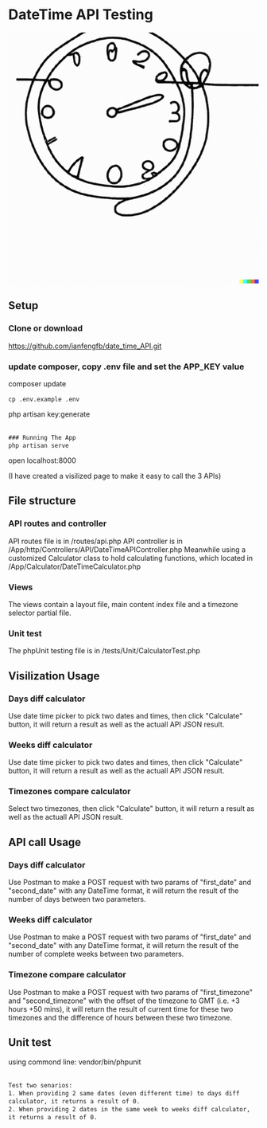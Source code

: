 # DateTime API Testing

![Alt text](/public/img/clock.png "Clock")

## Setup

### Clone or download
https://github.com/ianfengfb/date_time_API.git

### update composer, copy .env file and set the APP_KEY value
composer update
```
cp .env.example .env
```
php artisan key:generate
```

### Running The App
php artisan serve
```
open localhost:8000

(I have created a visilized page to make it easy to call the 3 APIs)

## File structure
### API routes and controller
API routes file is in /routes/api.php
API controller is in /App/http/Controllers/API/DateTimeAPIController.php
Meanwhile using a customized Calculator class to hold calculating functions, which located in /App/Calculator/DateTimeCalculator.php

### Views
The views contain a layout file, main content index file and a timezone selector partial file.

### Unit test
The phpUnit testing file is in /tests/Unit/CalculatorTest.php

## Visilization Usage
### Days diff calculator
Use date time picker to pick two dates and times, then click "Calculate" button, it will return a result as well as the actuall API JSON result.

### Weeks diff calculator
Use date time picker to pick two dates and times, then click "Calculate" button, it will return a result as well as the actuall API JSON result.

### Timezones compare calculator
Select two timezones, then click "Calculate" button, it will return a result as well as the actuall API JSON result.

## API call Usage
### Days diff calculator
Use Postman to make a POST request with two params of "first_date" and "second_date" with any DateTime format, it will return the result of the number of days between two parameters.

### Weeks diff calculator
Use Postman to make a POST request with two params of "first_date" and "second_date" with any DateTime format, it will return the result of the number of complete weeks between two parameters.

### Timezone compare calculator
Use Postman to make a POST request with two params of "first_timezone" and "second_timezone" with the offset of the timezone to GMT (i.e. +3 hours +50 mins), it will return the result of current time for these two timezones and the difference of hours between these two timezone.

## Unit test
using commond line:
vendor/bin/phpunit
```

Test two senarios: 
1. When providing 2 same dates (even different time) to days diff calculator, it returns a result of 0.
2. When providing 2 dates in the same week to weeks diff calculator, it returns a result of 0.
